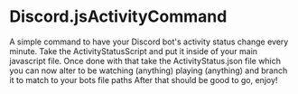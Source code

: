 # Discord.jsActivityCommand
A simple command to have your Discord bot's activity status change every minute. 
Take the ActivityStatusScript and put it inside of your main javascript file.
Once done with that take the ActivityStatus.json file which you can now alter to be watching (anything) playing (anything) and branch it to match to your bots file paths
After that should be good to go, enjoy!
